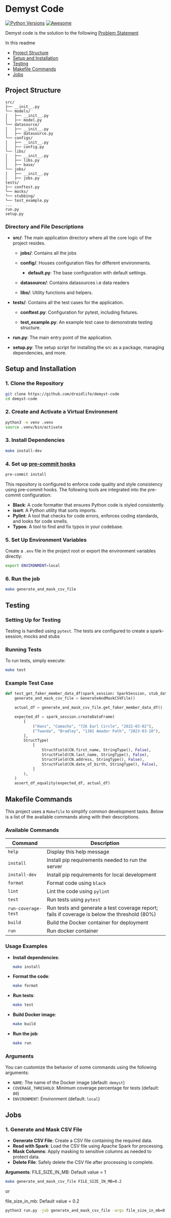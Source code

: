 # Demyst Code

[![Python Versions](https://img.shields.io/pypi/pyversions/yt2mp3.svg)](https://pypi.python.org/pypi/yt2mp3/)
[![Awesome](https://cdn.rawgit.com/sindresorhus/awesome/d7305f38d29fed78fa85652e3a63e154dd8e8829/media/badge.svg)](https://github.com/sindresorhus/awesome)  

Demyst code is the solution to the following [Problem Statement](https://github.com/DemystData/code-kata/tree/data-eng?tab=readme-ov-file#problem-2)

In this readme
- [Project Structure](#project-structure)
- [Setup and Installation](#setup-and-installation)
- [Testing](#testing)
- [Makefile Commands](#makefile-commands)
- [Jobs](#jobs)

## Project Structure

```
src/
├── __init__.py
└── models/
│   ├── __init__.py
│   ├── model.py
└── datasource/
│   ├── __init__.py
│   ├── datasource.py
└── configs/
│   ├── __init__.py
│   ├── config.py
└── libs/
│   ├── __init__.py
│   ├── libs.py
│   ├── base/
└── jobs/
│   ├── __init__.py
│   ├── jobs.py
tests/
├── conftest.py
└── mocks/
└── stubbing/
└── test_example.py
...
run.py
setup.py
```

### Directory and File Descriptions

*   **src/**: The main application directory where all the core logic of the project resides.
    
    *   **jobs/**: Contains all the jobs 
            
    *   **config/**: Houses configuration files for different environments.
        
        *   **default.py**: The base configuration with default settings.
            
    *   **datasource/**: Contains datasources i.e data readers
            
    *   **libs/**: Utility functions and helpers.
                    
*   **tests/**: Contains all the test cases for the application.
    
    *   **conftest.py**: Configuration for pytest, including fixtures.
        
    *   **test\_example.py**: An example test case to demonstrate testing structure.
                
*   **run.py**: The main entry point of the application.
    
*   **setup.py**: The setup script for installing the src as a package, managing dependencies, and more.


## Setup and Installation

### 1. Clone the Repository

```bash
git clone https://github.com/droidlife/demyst-code
cd demyst-code
```

### 2. Create and Activate a Virtual Environment

```bash
python3 -m venv .venv
source .venv/bin/activate
```

### 3. Install Dependencies

```bash
make install-dev
```

### 4. Set up [pre-commit hooks](https://pre-commit.com/)
```bash
pre-commit install
```
This repository is configured to enforce code quality and style consistency using pre-commit hooks. The following tools are integrated into the pre-commit configuration:

- **Black**: A code formatter that ensures Python code is styled consistently.
- **isort**: A Python utility that sorts imports.
- **Pylint**: A tool that checks for code errors, enforces coding standards, and looks for code smells.
- **Typos**: A tool to find and fix typos in your codebase.

### 5. Set Up Environment Variables

Create a `.env` file in the project root or export the environment variables directly:

```bash
export ENVIRONMENT=local
```

### 6. Run the job

```bash
make generate_and_mask_csv_file
```

## Testing

### Setting Up for Testing

Testing is handled using `pytest`. The tests are configured to create a spark-session, mocks and stubs

### Running Tests

To run tests, simply execute:

```bash
make test
```

### Example Test Case

```python
def test_get_faker_member_data_df(spark_session: SparkSession, stub_data_sources):
    generate_and_mask_csv_file = GenerateAndMaskCSVFile()

    actual_df = generate_and_mask_csv_file.get_faker_member_data_df()

    expected_df = spark_session.createDataFrame(
        [
            ("Hans", "Camacho", "726 Earl Circle", "2022-03-02"),
            ("Twanda", "Bradley", "1381 Amador Path", "2023-03-10"),
        ],
        StructType(
            [
                StructField(CN.first_name, StringType(), False),
                StructField(CN.last_name, StringType(), False),
                StructField(CN.address, StringType(), False),
                StructField(CN.date_of_birth, StringType(), False),
            ]
        ),
    )
    assert_df_equality(expected_df, actual_df)
```

## Makefile Commands

This project uses a `Makefile` to simplify common development tasks. Below is a list of the available commands along with their descriptions.

### Available Commands

| Command             | Description                                                                                   |
|---------------------|-----------------------------------------------------------------------------------------------|
| `help`              | Display this help message                                                                     |
| `install`           | Install pip requirements needed to run the server                                             |
| `install-dev`       | Install pip requirements for local development                                                |
| `format`            | Format code using `black`                                                                     |
| `lint`              | Lint the code using `pylint`                                                                  |
| `test`              | Run tests using `pytest`                                                                      |
| `run-coverage-test` | Run tests and generate a test coverage report; fails if coverage is below the threshold (80%) |
| `build`             | Build the Docker container for deployment                                                     |
| `run`               | Run docker container                                                                          |

### Usage Examples

- **Install dependencies**: 
  ```sh
  make install
  ```

- **Format the code**:
  ```sh
  make format
  ```

- **Run tests**:
  ```sh
  make test
  ```

- **Build Docker image**:
  ```sh
  make build
  ```

- **Run the job**:
  ```sh
  make run
  ```

### Arguments

You can customize the behavior of some commands using the following arguments:

- `NAME`: The name of the Docker image (default: `demyst`)
- `COVERAGE_THRESHOLD`: Minimum coverage percentage for tests (default: `80`)
- `ENVIRONMENT`: Environment (default: `local`)

## Jobs

### 1. Generate and Mask CSV File

- **Generate CSV File**: Create a CSV file containing the required data.
- **Read with Spark**: Load the CSV file using Apache Spark for processing.
- **Mask Columns**: Apply masking to sensitive columns as needed to protect data.
- **Delete File**: Safely delete the CSV file after processing is complete.

**Arguments**: 
FILE_SIZE_IN_MB: Default value = 1
```sh
make generate_and_mask_csv_file FILE_SIZE_IN_MB=0.2
```

or

file_size_in_mb: Default value = 0.2
```sh
python3 run.py -job generate_and_mask_csv_file -args file_size_in_mb=0.2
```
